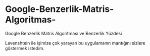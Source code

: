 # Google-Benzerlik-Matris-Algoritmas-
Google Benzerlik Matris Algoritması ve Benzerlik Yüzdesi


Levenshtein ile işimize çok yarayan bu uygulamanın mantığını sizlere göstermek istedim.
